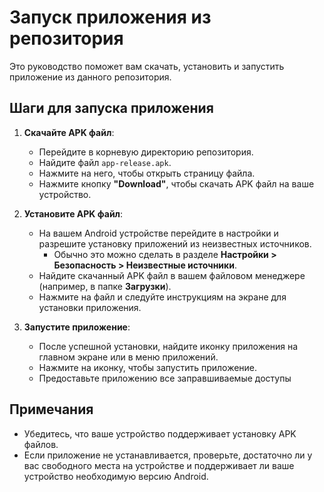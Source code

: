# Запуск приложения из репозитория

Это руководство поможет вам скачать, установить и запустить приложение из данного репозитория.

## Шаги для запуска приложения

1. **Скачайте APK файл**:
   - Перейдите в корневую директорию репозитория.
   - Найдите файл  `app-release.apk`.
   - Нажмите на него, чтобы открыть страницу файла.
   - Нажмите кнопку **"Download"**, чтобы скачать APK файл на ваше устройство.

2. **Установите APK файл**:
   - На вашем Android устройстве перейдите в настройки и разрешите установку приложений из неизвестных источников.
     - Обычно это можно сделать в разделе **Настройки > Безопасность > Неизвестные источники**.
   - Найдите скачанный APK файл в вашем файловом менеджере (например, в папке **Загрузки**).
   - Нажмите на файл и следуйте инструкциям на экране для установки приложения.

3. **Запустите приложение**:
   - После успешной установки, найдите иконку приложения на главном экране или в меню приложений.
   - Нажмите на иконку, чтобы запустить приложение.
   - Предоставьте приложению все заправшиваемые доступы

## Примечания
- Убедитесь, что ваше устройство поддерживает установку APK файлов.
- Если приложение не устанавливается, проверьте, достаточно ли у вас свободного места на устройстве и поддерживает ли ваше устройство необходимую версию Android.


